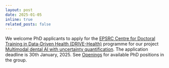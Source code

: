```yaml
---
layout: post
date: 2025-01-05
inline: true
related_posts: false
---
```


We welcome PhD applicants to apply for the [EPSRC Centre for Doctoral Training in Data-Driven Health (DRIVE-Health)](https://www.drive-health.org.uk/) programme for our project [Multimodal dental AI with uncertainty quantification](https://www.drive-health.org.uk/projectpages/projects_2025_109). The application deadline is 30th January, 2025. See [Openings](/openings/) for available PhD positions in the group.
